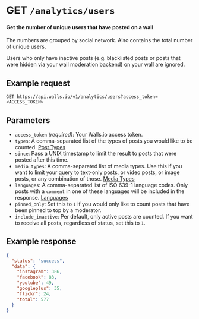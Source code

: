 # GET `/analytics/users`

#### Get the number of unique users that have posted on a wall

The numbers are grouped by social network. Also contains the total number of unique users.

Users who only have inactive posts (e.g. blacklisted posts or posts that were hidden via your wall moderation backend) on your wall are ignored.

## Example request
```
GET https://api.walls.io/v1/analytics/users?access_token=<ACCESS_TOKEN>
```

## Parameters
- `access_token` *(required)*: Your Walls.io access token.
- `types`: A comma-separated list of the types of posts you would like to be counted. [Post Types]
- `since`: Pass a UNIX timestamp to limit the result to posts that were posted after this time.
- `media_types`: A comma-separated list of media types. Use this if you want to limit your query to text-only posts, or video posts, or image posts, or any combination of those. [Media Types]
- `languages`: A comma-separated list of ISO 639-1 language codes. Only posts with a `comment` in one of these languages will be included in the response. [Languages]
- `pinned_only`: Set this to `1` if you would only like to count posts that have been pinned to top by a moderator.
- `include_inactive`: Per default, only active posts are counted. If you want to receive all posts, regardless of status, set this to `1`.

## Example response

```json
{
  "status": "success",
  "data": {
    "instagram": 386,
    "facebook": 83,
    "youtube": 49,
    "googleplus": 35,
    "flickr": 24,
    "total": 577
  }
}
```

[Languages]: ../Languages.md "List of possible languages and language codes"
[Media Types]: ../Media_Types.md "List of media types"
[Post Types]: ../Post_Types.md "List of possible post types"
